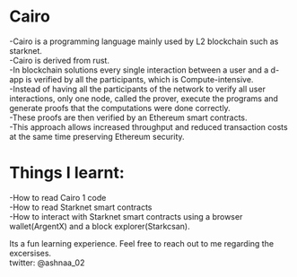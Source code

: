 # Cairo
-Cairo is a programming language mainly used by L2 blockchain such as starknet.  
-Cairo is derived from rust.  
-In blockchain solutions every single interaction between a user and a d-app is verified by all the participants, which is Compute-intensive.  
-Instead of having all the participants of the network to verify all user interactions, only one node, called the prover, execute the programs and generate proofs that the computations were done correctly.  
-These proofs are then verified by an Ethereum smart contracts.  
-This approach allows increased throughput and reduced transaction costs at the same time preserving Ethereum security.  

# Things I learnt:
-How to read Cairo 1 code  
-How to read Starknet smart contracts  
-How to interact with Starknet smart contracts using a browser wallet(ArgentX) and a block explorer(Starkcsan).  

Its a fun learning experience. Feel free to reach out to me regarding the excersises.  
twitter: @ashnaa_02
